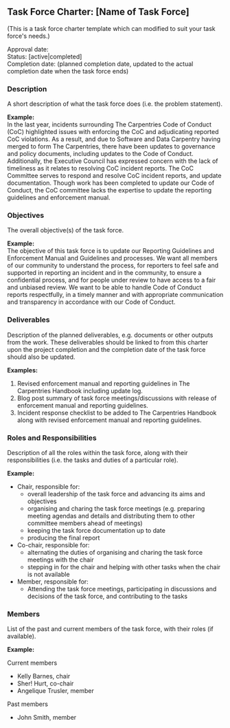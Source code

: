 ## Task Force Charter: [Name of Task Force]

(This is a task force charter template which can modified to suit your task force's needs.)


Approval date: <br />
Status: [active|completed] <br />
Completion date: (planned completion date, updated to the actual completion date when the task force ends)

### Description
A short description of what the task force does (i.e. the problem statement).

__Example:__  
In the last year, incidents surrounding The Carpentries Code of Conduct (CoC) highlighted issues with enforcing the CoC and adjudicating reported CoC violations. As a result, and due to Software and Data Carpentry having merged to form The Carpentries, there have been updates to governance and policy documents, including updates to the Code of Conduct. Additionally, the Executive Council has expressed concern with the lack of timeliness as it relates to resolving CoC incident reports. The CoC Committee serves to respond and resolve CoC incident reports, and update documentation. Though work has been completed to update our Code of Conduct, the CoC committee lacks the expertise to update the reporting guidelines and enforcement manual.

### Objectives
The overall objective(s) of the task force. 

__Example:__  
The objective of this task force is to update our Reporting Guidelines and Enforcement Manual and Guidelines and processes. We want all members of our community to understand the process, for reporters to feel safe and supported in reporting an incident and in the community, to ensure a confidential process, and for people under review to have access to a fair and unbiased review. We want to be able to handle Code of Conduct reports respectfully, in a timely manner and with appropriate communication and transparency in accordance with our Code of Conduct. 

### Deliverables
Description of the planned deliverables, e.g. documents or other outputs from the work. These deliverables should be linked to from this charter upon the project completion and the completion date of the task force should also be updated. 

__Examples:__ 
1. Revised enforcement manual and reporting guidelines in The Carpentries Handbook including update log.   
2. Blog post summary of task force meetings/discussions with release of enforcement manual and reporting guidelines.   
3. Incident response checklist to be added to The Carpentries Handbook along with revised enforcement manual and reporting guidelines.    

### Roles and Responsibilities

Description of all the roles within the task force, along with their responsibilities (i.e. the tasks and duties of a particular role).

__Example:__
- Chair, responsible for:
  - overall leadership of the task force and advancing its aims and objectives
  - organising and charing the task force meetings (e.g. preparing meeting agendas and details and distributing them to other committee members ahead of meetings) 
  - keeping the task force documentation up to date 
  - producing the final report
- Co-chair, responsible for: 
  - alternating the duties of organising and charing the task force meetings with the chair
  - stepping in for the chair and helping with other tasks when the chair is not available
- Member, responsible for:
  - Attending the task force meetings, participating in discussions and decisions of the task force, and contributing to the tasks
 

### Members

List of the past and current members of the task force, with their roles (if available).

__Example:__

Current members

- Kelly Barnes, chair
- Sher! Hurt, co-chair
- Angelique Trusler, member

Past members
- John Smith, member
